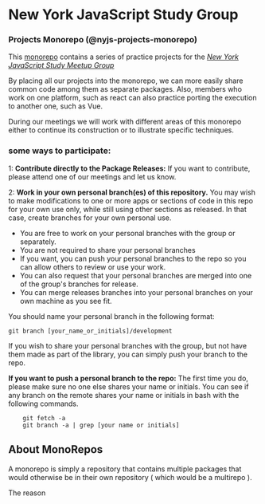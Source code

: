 # New York JavaScript Study Group
### Projects Monorepo (@nyjs-projects-monorepo)


This [monorepo](https://github.com/bobbwhy/nyjs-projects-monorepo) contains a series of practice projects for the 
*[New York JavaScript Study Meetup Group](https://www.meetup.com/New-York-JavaScript-Study-Group/)*

By placing all our projects into the monorepo, we can more easily share common 
code among them as separate packages.  Also, members who work on one platform, such as 
react can also practice porting the execution to another one, such as Vue.
 
During our meetings we will work with different areas of this monorepo either to continue its construction or 
to illustrate specific techniques.

### some ways to participate:

1: **Contribute directly to the Package Releases:** If you want to contribute, 
please attend one of our meetings and let us know.

2: **Work in your own personal branch(es) of this repository.**  You may wish to make modifications 
to one or more apps or sections of code in this repo for your own use only, while 
still using other sections as released.  In that case, create branches for your own 
personal use.

* You are free to work on your personal branches with the group or separately.
* You are not required to share your personal branches
* If you want, you can push your personal branches to the repo so you can allow others 
to review or use your work.
* You can also request that your personal branches are merged into one of the group's branches for release.
* You can merge releases branches into your personal branches on your own machine as you see fit.


You should name your personal branch in the following format:
 ``` 
 git branch [your_name_or_initials]/development 
```

If you wish to share your personal branches with the group, but not have them made as part 
of the library, you can simply push your branch to the repo.

**If you want to push a personal branch to the repo:** The first time you do, please make
sure no one else shares your name or initials.  You can see if any branch on the remote 
shares your name or initials in bash with the following commands.

```
    git fetch -a
    git branch -a | grep [your name or initials] 
```


## About MonoRepos
A monorepo is simply a repository that contains multiple packages that 
would otherwise be in their own repository ( which would be a multirepo ).

The reason 




 
 


